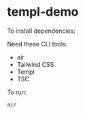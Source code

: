 # templ-demo

To install dependencies:

Need these CLI tools:
- air
- Tailwind CSS
- Templ
- TSC

To run:

```bash
air
```
